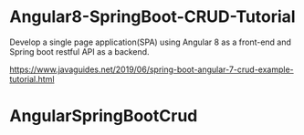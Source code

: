 # Angular8-SpringBoot-CRUD-Tutorial
Develop a single page application(SPA) using Angular 8 as a front-end and Spring boot restful API as a backend.

https://www.javaguides.net/2019/06/spring-boot-angular-7-crud-example-tutorial.html
# AngularSpringBootCrud
